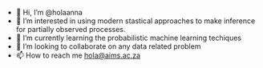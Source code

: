 - 👋 Hi, I’m @holaanna
- 👀 I’m interested in using modern stastical approaches to make inference for partially observed processes.
- 🌱 I’m currently learning the probabilistic machine learning techiques
- 💞️ I’m looking to collaborate on any data related problem
- 📫 How to reach me hola@aims.ac.za

<!---
holaanna/holaanna is a ✨ special ✨ repository because its `README.md` (this file) appears on your GitHub profile.
You can click the Preview link to take a look at your changes.
--->
